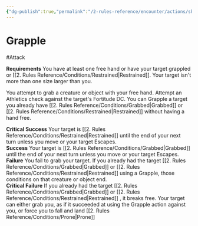 ```yaml
---
{"dg-publish":true,"permalink":"/2-rules-reference/encounter/actions/skill-actions/grapple/","noteIcon":""}
---
```


# Grapple
#Attack 

**Requirements** You have at least one free hand or have your target grappled or [[2. Rules Reference/Conditions/Restrained\|Restrained]]. Your target isn't more than one size larger than you.

You attempt to grab a creature or object with your free hand. Attempt an Athletics check against the target's Fortitude DC. You can Grapple a target you already have [[2. Rules Reference/Conditions/Grabbed\|Grabbed]] or [[2. Rules Reference/Conditions/Restrained\|Restrained]] without having a hand free.

**Critical Success** Your target is [[2. Rules Reference/Conditions/Restrained\|Restrained]] until the end of your next turn unless you move or your target Escapes.  
**Success** Your target is [[2. Rules Reference/Conditions/Grabbed\|Grabbed]] until the end of your next turn unless you move or your target Escapes.  
**Failure** You fail to grab your target. If you already had the target [[2. Rules Reference/Conditions/Grabbed\|Grabbed]] or [[2. Rules Reference/Conditions/Restrained\|Restrained]] using a Grapple, those conditions on that creature or object end.  
**Critical Failure** If you already had the target [[2. Rules Reference/Conditions/Grabbed\|Grabbed]] or [[2. Rules Reference/Conditions/Restrained\|Restrained]] , it breaks free. Your target can either grab you, as if it succeeded at using the Grapple action against you, or force you to fall and land [[2. Rules Reference/Conditions/Prone\|Prone]] 
